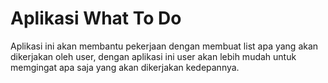 # Aplikasi What To Do

Aplikasi ini akan membantu pekerjaan dengan membuat list apa yang akan dikerjakan oleh user,
dengan aplikasi ini user akan lebih mudah untuk memgingat apa saja yang akan dikerjakan kedepannya. 